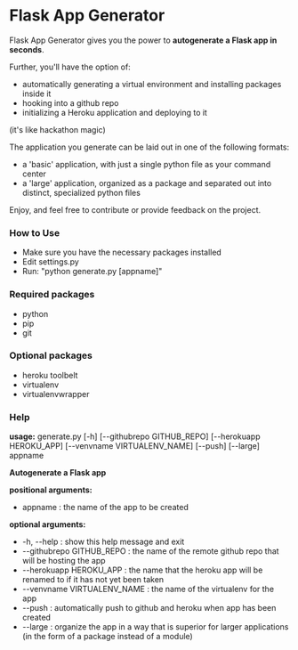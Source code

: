 # Flask App Generator

Flask App Generator gives you the power to **autogenerate a Flask app in seconds**.

Further, you'll have the option of:

+ automatically generating a virtual environment and installing packages inside it
+ hooking into a github repo
+ initializing a Heroku application and deploying to it

(it's like hackathon magic)

The application you generate can be laid out in one of the following formats:

+ a 'basic' application, with just a single python file as your command center
+ a 'large' application, organized as a package and separated out into distinct, specialized python files

Enjoy, and feel free to contribute or provide feedback on the project.

### How to Use

+ Make sure you have the necessary packages installed
+ Edit settings.py
+ Run: "python generate.py [appname]"

### Required packages

+ python
+ pip
+ git

### Optional packages

+ heroku toolbelt
+ virtualenv
+ virtualenvwrapper

### Help

**usage:** generate.py [-h] [--githubrepo GITHUB_REPO] [--herokuapp HEROKU_APP]
                   [--venvname VIRTUALENV_NAME] [--push] [--large]
                   appname

**Autogenerate a Flask app**

**positional arguments:**
+ appname : the name of the app to be created

**optional arguments:**
+ -h, --help : show this help message and exit
+ --githubrepo GITHUB_REPO : the name of the remote github repo that will be hosting the app
+ --herokuapp HEROKU_APP : the name that the heroku app will be renamed to if it has not yet been taken
+ --venvname VIRTUALENV_NAME : the name of the virtualenv for the app
+ --push : automatically push to github and heroku when app has been created
+ --large : organize the app in a way that is superior for larger applications (in the form of a package instead of a module)
